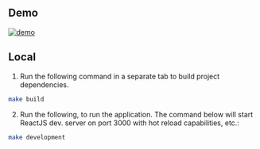 ## Demo


[![demo](https://blog.konstankino.com/demo-redux-redux-thunk.gif)](https://blog.konstankino.com/demo-redux-redux-thunk.gif)

## Local

1. Run the following command in a separate tab to build project dependencies.

```bash
make build
```

2. Run the following, to run the application. The command below will start ReactJS dev. server on port 3000 with hot reload capabilities, etc.:

```bash
make development
```

